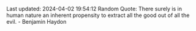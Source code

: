 Last updated: 2024-04-02 19:54:12
Random Quote: There surely is in human nature an inherent propensity to extract all the good out of all the evil. - Benjamin Haydon